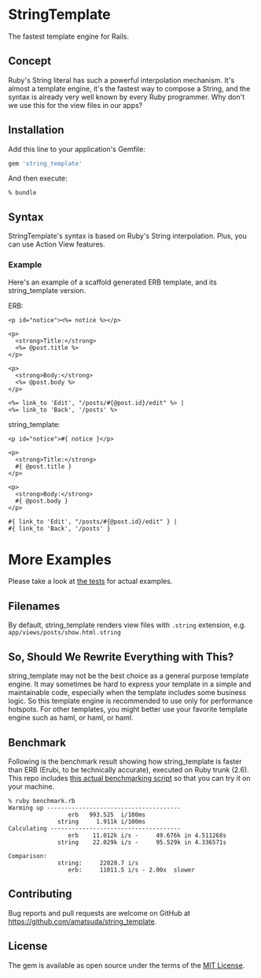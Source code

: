# StringTemplate

The fastest template engine for Rails.


## Concept

Ruby's String literal has such a powerful interpolation mechanism.
It's almost a template engine, it's the fastest way to compose a String, and the syntax is already very well known by every Ruby programmer.
Why don't we use this for the view files in our apps?


## Installation

Add this line to your application's Gemfile:

```ruby
gem 'string_template'
```

And then execute:

    % bundle


## Syntax

StringTemplate's syntax is based on Ruby's String interpolation.
Plus, you can use Action View features.

### Example
Here's an example of a scaffold generated ERB template, and its string\_template version.

ERB:
```
<p id="notice"><%= notice %></p>

<p>
  <strong>Title:</strong>
  <%= @post.title %>
</p>

<p>
  <strong>Body:</strong>
  <%= @post.body %>
</p>

<%= link_to 'Edit', "/posts/#{@post.id}/edit" %> |
<%= link_to 'Back', '/posts' %>
```

string\_template:
```
<p id="notice">#{ notice }</p>

<p>
  <strong>Title:</strong>
  #{ @post.title }
</p>

<p>
  <strong>Body:</strong>
  #{ @post.body }
</p>

#{ link_to 'Edit', "/posts/#{@post.id}/edit" } |
#{ link_to 'Back', '/posts' }
```

# More Examples
Please take a look at [the tests](https://github.com/amatsuda/string_template/blob/master/test/string_template_test.rb) for actual examples.


## Filenames
By default, string\_template renders view files with `.string` extension, e.g. `app/views/posts/show.html.string`


## So, Should We Rewrite Everything with This?
string\_template may not be the best choice as a general purpose template engine.
It may sometimes be hard to express your template in a simple and maintainable code, especially when the template includes some business logic.
So this template engine is recommended to use only for performance hotspots.
For other templates, you might better use your favorite template engine such as haml, or haml, or haml.


## Benchmark
Following is the benchmark result showing how string\_template is faster than ERB (Erubi, to be technically accurate), executed on Ruby trunk (2.6).
This repo includes [this actual benchmarking script](https://github.com/amatsuda/string_template/blob/master/benchmark.rb) so that you can try it on your machine.

```
% ruby benchmark.rb
Warming up --------------------------------------
                 erb   993.525  i/100ms
              string     1.911k i/100ms
Calculating -------------------------------------
                 erb    11.012k i/s -     49.676k in 4.511268s
              string    22.029k i/s -     95.529k in 4.336571s

Comparison:
              string:     22028.7 i/s
                 erb:     11011.5 i/s - 2.00x  slower
```


## Contributing

Bug reports and pull requests are welcome on GitHub at https://github.com/amatsuda/string_template.

## License

The gem is available as open source under the terms of the [MIT License](https://opensource.org/licenses/MIT).
